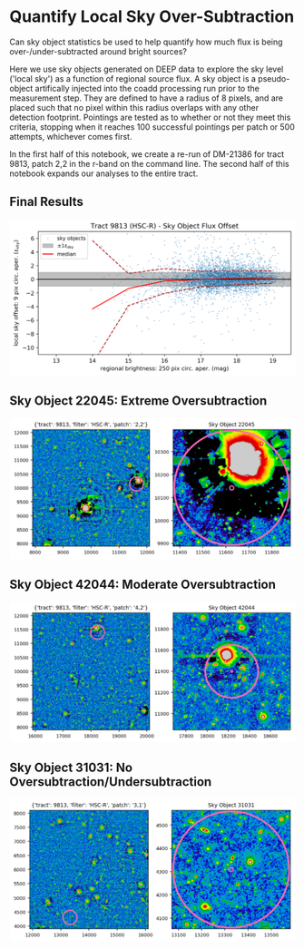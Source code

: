 # Quantify Local Sky Over-Subtraction

Can sky object statistics be used to help quantify how much flux is being over-/under-subtracted around bright sources?

Here we use sky objects generated on DEEP data to explore the sky level ('local sky') as a function of regional source flux. A sky object is a pseudo-object artifically injected into the coadd processing run prior to the measurement step. They are defined to have a radius of 8 pixels, and are placed such that no pixel within this radius overlaps with any other detection footprint. Pointings are tested as to whether or not they meet this criteria, stopping when it reaches 100 successful pointings per patch or 500 attempts, whichever comes first.

In the first half of this notebook, we create a re-run of DM-21386 for tract 9813, patch 2,2 in the r-band on the command line. The second half of this notebook expands our analyses to the entire tract.

## Final Results
![sky object flux offset](sky_object_flux_offset.png)

## Sky Object 22045: Extreme Oversubtraction
![sky object 22045](sky_object_22045.png)

## Sky Object 42044: Moderate Oversubtraction
![sky object 42044](sky_object_42044.png)

## Sky Object 31031: No Oversubtraction/Undersubtraction
![sky object 31031](sky_object_31031.png)

